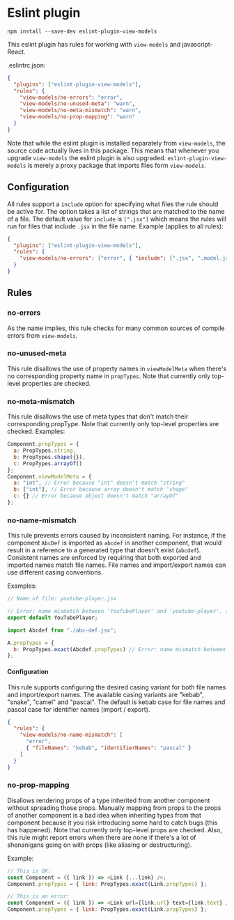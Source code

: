 # Eslint plugin

```
npm install --save-dev eslint-plugin-view-models
```

This eslint plugin has rules for working with `view-models` and javascript-React.

.eslintrc.json:

```json
{
  "plugins": ["eslint-plugin-view-models"],
  "rules": {
    "view-models/no-errors": "error",
    "view-models/no-unused-meta": "warn",
    "view-models/no-meta-mismatch": "warn",
    "view-models/no-prop-mapping": "warn"
  }
}
```

Note that while the eslint plugin is installed separately from `view-models`, the source code actually lives in this package. This means that whenever you upgrade `view-models` the eslint plugin is also upgraded. `eslint-plugin-view-models` is merely a proxy package that imports files form `view-models`.

## Configuration

All rules support a `include` option for specifying what files the rule should be active for. The option takes a list of strings that are matched to the name of a file. The default value for `include` is `[".jsx"]` which means the rules will run for files that include `.jsx` in the file name. Example (applies to all rules):

```json
{
  "plugins": ["eslint-plugin-view-models"],
  "rules": {
    "view-models/no-errors": ["error", { "include": [".jsx", ".model.js"] }]
  }
}
```

## Rules

### no-errors

As the name implies, this rule checks for many common sources of compile errors from `view-models`.

### no-unused-meta

This rule disallows the use of property names in `viewModelMeta` when there's no corresponding property name in `propTypes`. Note that currently only top-level properties are checked.

### no-meta-mismatch

This rule disallows the use of meta types that don't match their corresponding propType. Note that currently only top-level properties are checked. Examples:

```js
Component.propTypes = {
  a: PropTypes.string,
  b: PropTypes.shape({}),
  c: PropTypes.arrayOf()
};
Component.viewModelMeta = {
  a: "int", // Error because "int" doesn't match "string"
  b: ["int"], // Error because array doesn't match "shape"
  c: {} // Error because object doesn't match "arrayOf"
};
```

### no-name-mismatch

This rule prevents errors caused by inconsistent naming. For instance, if the component `AbcDef` is imported as `abcdef` in another component, that would result in a reference to a generated type that doesn't exist (`abcdef`). Consistent names are enforced by requiring that both exported and imported names match file names. File names and import/export names can use different casing conventions.

Examples:

```js
// Name of file: youtube-player.jsx

// Error: name mismatch between 'YouTubePlayer' and 'youtube-player'. (Correct export name should be 'YoutubePlayer')
export default YouTubePlayer;
```

```js
import Abcdef from "./abc-def.jsx";

A.propTypes = {
  b: PropTypes.exact(Abcdef.propTypes) // Error: name mismatch between 'Abcdef' and 'abc-def.jsx' (Correct import name should be 'AbcDef')
};
```

#### Configuration

This rule supports configuring the desired casing variant for both file names and import/export names. The available casing variants are "kebab", "snake", "camel" and "pascal". The default is kebab case for file names and pascal case for identifier names (import / export).

```json
{
  "rules": {
    "view-models/no-name-mismatch": [
      "error",
      { "fileNames": "kebab", "identifierNames": "pascal" }
    ]
  }
}
```

### no-prop-mapping

Disallows rendering props of a type inherited from another component without spreading those props. Manually mapping from props to the props of another component is a bad idea when inheriting types from that component because it you risk introducing some hard to catch bugs (this has happened). Note that currently only top-level props are checked. Also, this rule might report errors when there are none if there's a lot of shenanigans going on with props (like aliasing or destructuring).

Example:

```js
// This is OK:
const Component = ({ link }) => <Link {...link} />;
Component.propTypes = { link: PropTypes.exact(Link.propTypes) };

// This is an error:
const Component = ({ link }) => <Link url={link.url} text={link.text} />;
Component.propTypes = { link: PropTypes.exact(Link.propTypes) };
```
